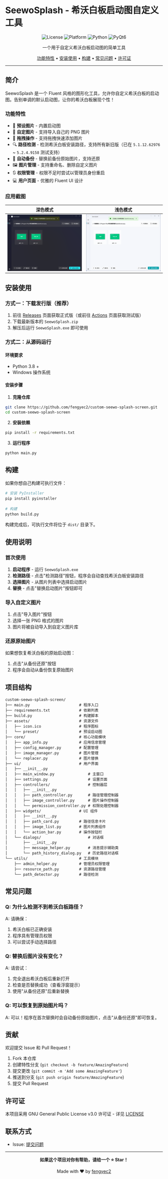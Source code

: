 # SeewoSplash - 希沃白板启动图自定义工具

<div align="center">

![License](https://img.shields.io/badge/license-GPLv3-blue.svg)
![Platform](https://img.shields.io/badge/platform-Windows-lightgrey.svg)
![Python](https://img.shields.io/badge/python-3.8+-brightgreen.svg)
![PyQt6](https://img.shields.io/badge/PyQt-6-green.svg)

一个用于自定义希沃白板启动图的简单工具

[功能特性](#功能特性) • [安装使用](#安装使用) • [构建](#构建) • [常见问题](#常见问题) • [许可证](#许可证)

</div>

---

## 简介

SeewoSplash 是一个 Fluent 风格的图形化工具，允许你自定义希沃白板的启动图。告别单调的默认启动图，让你的希沃白板展现个性！

### 功能特性

- 🎨 **预设图片** - 内置启动图
- 📁 **自定图片** - 支持导入自己的 PNG 图片
- 🚀 **拖拽操作** - 支持拖拽快速添加图片
- 🔍 **路径检测** - 检测希沃白板安装路径，支持所有新旧版（已在 `5.1.12.62976` ~ `5.2.4.9158` 测试支持）
- 💾 **自动备份** - 替换前备份原始图片，支持还原
- 🖼️ **图片管理** - 支持重命名、删除自定义图片
- 🔃 **权限管理** - 权限不足时尝试以管理员身份重启
- 💻 **用户页面** - 优雅的 Fluent UI 设计

### 应用截图

|  深色模式  |  浅色模式  |
|-----------|-----------|
| ![主页面-深色](docs/screenshots/main_window_dark.png "主页面-深色") | ![主页面-浅色](docs/screenshots/main_window_light.png "主页面-浅色") |

## 安装使用

### 方式一：下载发行版（推荐）

1. 前往 [Releases](https://github.com/fengyec2/custom-seewo-splash-screen/releases) 页面获取正式版（或前往 [Actions](https://github.com/fengyec2/custom-seewo-splash-screen/actions) 页面获取测试版）
2. 下载最新版本的 `SeewoSplash.zip`
3. 解压后运行 `SeewoSplash.exe` 即可使用

### 方式二：从源码运行

#### 环境要求

- Python 3.8 +
- Windows 操作系统

#### 安装步骤

1. **克隆仓库**

```bash
git clone https://github.com/fengyec2/custom-seewo-splash-screen.git
cd custom-seewo-splash-screen
```

2. **安装依赖**

```bash
pip install -r requirements.txt
```

3. **运行程序**

```bash
python main.py
```

## 构建

如果你想自己构建可执行文件：

```bash
# 安装 PyInstaller
pip install pyinstaller

# 构建
python build.py
```

构建完成后，可执行文件将位于 `dist/` 目录下。

## 使用说明

### 首次使用

1. **启动程序** - 运行 `SeewoSplash.exe`
2. **检测路径** - 点击"检测路径"按钮，程序会自动查找希沃白板安装路径
3. **选择图片** - 从图片列表中选择启动图片
4. **替换** - 点击"替换启动图片"按钮即可

### 导入自定义图片

1. 点击"导入图片"按钮
2. 选择一张 PNG 格式的图片
3. 图片将被自动导入到自定义图片库

### 还原原始图片

如果想恢复希沃白板的原始启动图：

1. 点击"从备份还原"按钮
2. 程序会自动从备份恢复原始图片

## 项目结构

```
custom-seewo-splash-screen/
├── main.py                      # 程序入口
├── requirements.txt             # 依赖列表
├── build.py                     # 构建脚本
├── assets/                      # 资源文件
│   ├── icon.ico                 # 程序图标
│   └── preset/                  # 预设启动图
├── core/                        # 核心功能模块
│   ├── app_info.py              # 应用信息管理
│   ├── config_manager.py        # 配置管理
│   ├── image_manager.py         # 图片管理
│   └── replacer.py              # 图片替换
├── ui/                          # 用户界面
│   ├── __init__.py
│   ├── main_window.py               # 主窗口
│   ├── settings.py                  # 设置页面
│   ├── controllers/                 # 控制器层
│   │   ├── __init__.py
│   │   ├── path_controller.py       # 路径管理控制器
│   │   ├── image_controller.py      # 图片操作控制器
│   │   └── permission_controller.py # 权限处理控制器
│   ├── widgets/                 # UI 组件
│   │   ├── __init__.py
│   │   ├── path_card.py         # 路径信息卡片
│   │   ├── image_list.py        # 图片列表组件
│   │   └── action_bar.py        # 操作按钮栏
│   └── dialogs/                     # 对话框
│       ├── __init__.py
│       ├── message_helper.py        # 消息提示辅助类
│       └── path_history_dialog.py   # 历史路径对话框
└── utils/                       # 工具模块
    ├── admin_helper.py          # 管理员权限管理
    ├── resource_path.py         # 资源路径管理
    └── path_detector.py         # 路径检测
```

## 常见问题

### Q: 为什么检测不到希沃白板路径？

A: 请确保：
1. 希沃白板已正确安装
2. 程序具有管理员权限
3. 可以尝试手动选择路径

### Q: 替换后图片没有变化？

A: 请尝试：
1. 完全退出希沃白板后重新打开
2. 检查是否替换成功（查看浮窗提示）
3. 使用"从备份还原"后重新替换

### Q: 可以恢复到原始图片吗？

A: 可以！程序在首次替换时会自动备份原始图片，点击"从备份还原"即可恢复。

## 贡献

欢迎提交 Issue 和 Pull Request！

1. Fork 本仓库
2. 创建特性分支 (`git checkout -b feature/AmazingFeature`)
3. 提交更改 (`git commit -m 'Add some AmazingFeature'`)
4. 推送到分支 (`git push origin feature/AmazingFeature`)
5. 提交 Pull Request

## 许可证

本项目采用 GNU General Public License v3.0 许可证 - 详见 [LICENSE](LICENSE)

## 联系方式

- Issue: [提交问题](https://github.com/fengyec2/custom-seewo-splash-screen/issues)

---

<div align="center">

**如果这个项目对你有帮助，请给一个 ⭐ Star！**

Made with ❤️ by [fengyec2](https://github.com/fengyec2)

</div>